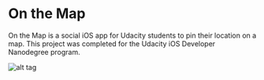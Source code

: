 # On the Map
On the Map is a social iOS app for Udacity students to pin their location on a map. This project was completed for the Udacity iOS Developer Nanodegree program.

![alt tag](https://cloud.githubusercontent.com/assets/7140278/16540351/b9daa2f8-4016-11e6-98b4-83c06516db98.jpg)
